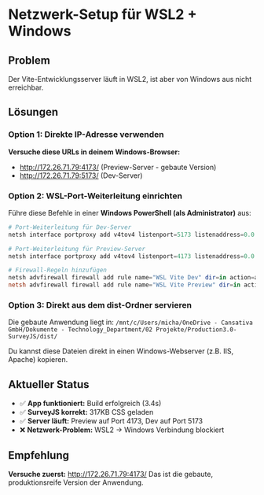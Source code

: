# Netzwerk-Setup für WSL2 + Windows

## Problem
Der Vite-Entwicklungsserver läuft in WSL2, ist aber von Windows aus nicht erreichbar.

## Lösungen

### Option 1: Direkte IP-Adresse verwenden
**Versuche diese URLs in deinem Windows-Browser:**
- http://172.26.71.79:4173/ (Preview-Server - gebaute Version)
- http://172.26.71.79:5173/ (Dev-Server)

### Option 2: WSL-Port-Weiterleitung einrichten
Führe diese Befehle in einer **Windows PowerShell (als Administrator)** aus:

```powershell
# Port-Weiterleitung für Dev-Server
netsh interface portproxy add v4tov4 listenport=5173 listenaddress=0.0.0.0 connectport=5173 connectaddress=172.26.71.79

# Port-Weiterleitung für Preview-Server  
netsh interface portproxy add v4tov4 listenport=4173 listenaddress=0.0.0.0 connectport=4173 connectaddress=172.26.71.79

# Firewall-Regeln hinzufügen
netsh advfirewall firewall add rule name="WSL Vite Dev" dir=in action=allow protocol=TCP localport=5173
netsh advfirewall firewall add rule name="WSL Vite Preview" dir=in action=allow protocol=TCP localport=4173
```

### Option 3: Direkt aus dem dist-Ordner servieren
Die gebaute Anwendung liegt in: 
`/mnt/c/Users/micha/OneDrive - Cansativa GmbH/Dokumente - Technology_Department/02 Projekte/Production3.0-SurveyJS/dist/`

Du kannst diese Dateien direkt in einen Windows-Webserver (z.B. IIS, Apache) kopieren.

## Aktueller Status
- ✅ **App funktioniert:** Build erfolgreich (3.4s)
- ✅ **SurveyJS korrekt:** 317KB CSS geladen
- ✅ **Server läuft:** Preview auf Port 4173, Dev auf Port 5173
- ❌ **Netzwerk-Problem:** WSL2 → Windows Verbindung blockiert

## Empfehlung
**Versuche zuerst:** http://172.26.71.79:4173/
Das ist die gebaute, produktionsreife Version der Anwendung.